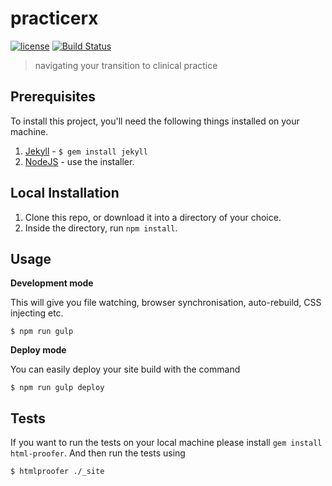 # practicerx

[![license][license-image]][license-url] [![Build Status][travis-image]][travis-url]
> navigating your transition to clinical practice

## Prerequisites

To install this project, you'll need the following things installed on your machine.

1. [Jekyll](http://jekyllrb.com/) - `$ gem install jekyll`
2. [NodeJS](http://nodejs.org) - use the installer.

## Local Installation

1. Clone this repo, or download it into a directory of your choice.
2. Inside the directory, run `npm install`.

## Usage

**Development mode**

This will give you file watching, browser synchronisation, auto-rebuild, CSS injecting etc.

```shell
$ npm run gulp
```

**Deploy mode**

You can easily deploy your site build with the command
```shell
$ npm run gulp deploy
```

## Tests

If you want to run the tests on your local machine please install `gem install html-proofer`. And then run the tests using
```shell
$ htmlproofer ./_site
```

[license-image]: https://img.shields.io/badge/license-ISC-blue.svg
[license-url]: https://github.com/practicerx/practicerx/blob/master/LICENSE
[travis-image]: https://travis-ci.org/practicerx/practicerx.svg?branch=master
[travis-url]: https://travis-ci.org/practicerx/practicerx
